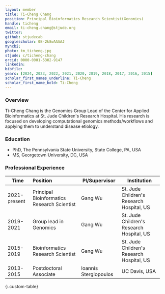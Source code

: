 ```yaml
---
layout: member
title: Ti-Cheng Chang
position: Principal Bioinformatics Research Scientist(Genomics)
handle: ticheng
email: ti-cheng.chang@stjude.org
twitter:
github: stjudecab
googlescholar: 0E-2k8wAAAAJ
myncbi:
photo: tm_ticheng.jpg
stjude: c/ticheng-chang
orcid: 0000-0001-5302-9147
linkedin:
bibfile:
years: [2024, 2023, 2022, 2021, 2020, 2019, 2018, 2017, 2016, 2015]
scholar_first_names_underline: Ti-Cheng
scholar_first_name_bold: Ti-Cheng
---
```


### Overview
Ti-Cheng Chang is the Genomics Group Lead of the Center for Applied Bioinformatics at St. Jude Children's Research Hospital. His research is focused on developing computational genomics methods/workflows and applying them to understand disease etiology. 


### Education
- PhD, The Pennsylvania State University, State College, PA, USA
- MS, Georgetown University, DC, USA

### Professional Experience

Time         | Position                                    | PI/Supervisor         | Institution                               |
-----------  | :-----------                                | -----------           | -----------                               |
2021-present | Principal Bioinformatics Research Scientist | Gang Wu               | St. Jude Children's Research Hospital, US |
2019-2021    | Group lead in Genomics                      | Gang Wu               | St. Jude Children's Research Hospital, US |
2015-2019    | Bioinformatics Research Scientist           | Gang Wu               | St. Jude Children's Research Hospital, US |
2013-2015    | Postdoctoral Associate                      | Ioannis Stergiopoulos | UC Davis, USA                             |
{:.custom-table}


